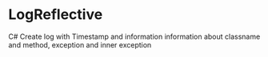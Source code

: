 # LogReflective
C# Create log with Timestamp and information information about classname and method, exception and inner exception
